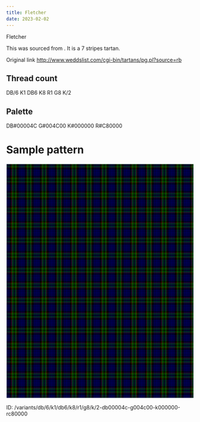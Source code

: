 ```yaml
---
title: Fletcher
date: 2023-02-02
---
```

Fletcher

This was sourced from <no value>.  It is a 7 stripes tartan.

Original link http://www.weddslist.com/cgi-bin/tartans/pg.pl?source=rb

## Thread count
DB/6 K1 DB6 K8 R1 G8 K/2

## Palette
DB#00004C G#004C00 K#000000 R#C80000

# Sample pattern

![Tartan detail](tartan.png "DB/6 K1 DB6 K8 R1 G8 K/2 tartan")

ID: /variants/db/6/k1/db6/k8/r1/g8/k/2-db00004c-g004c00-k000000-rc80000